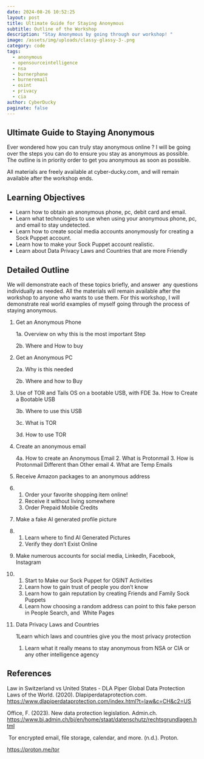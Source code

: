 ```yaml
---
date: 2024-08-26 10:52:25
layout: post
title: Ultimate Guide for Staying Anonymous
subtitle: Outline of the Workshop
description: "Stay Anonymous by going through our workshop! "
image: /assets/img/uploads/classy-glassy-3-.png
category: code
tags:
  - anonymous
  - opensourceintelligence
  - nsa
  - burnerphone
  - burneremail
  - osint
  - privacy
  - cia
author: CyberDucky
paginate: false
---
```

## Ultimate Guide to Staying Anonymous

Ever wondered how you can truly stay anonymous online ? I will be going over the steps you can do to ensure you stay as anonymous as possible. The outline is in priority order to get you anonymous as soon as possible.

All materials are freely available at cyber-ducky.com, and will remain available after the workshop ends.

## Learning Objectives

* Learn how to obtain an anonymous phone, pc, debit card and email. 
* Learn what technologies to use when using your anonymous phone, pc, and email to stay undetected. 
* Learn how to create social media accounts anonymously for creating a Sock Puppet account.
* Learn how to make your Sock Puppet account realistic.
* Learn about Data Privacy Laws and Countries that are more Friendly

## Detailed Outline

We will demonstrate each of these topics briefly, and answer  any questions individually as needed. All the materials will remain available after the workshop to anyone who wants to use them. For this workshop, I will demonstrate real world examples of myself going through the process of staying anonymous. 

1. Get an Anonymous Phone

   1a. Overview on why this is the most important Step

   2b. Where and How to buy 
2. Get an Anonymous PC

   2a. Why is this needed

   2b. Where and how to Buy
3. Use of TOR and Tails OS on a bootable USB, with FDE
   3a. How to Create a Bootable USB

   3b. Where to use this USB

   3c. What is TOR

   3d. How to use TOR
4. Create an anonymous email

   4a. How to create an Anonymous Email
   2. What is Protonmail
   3. How is Protonmail Different than Other email
   4. What are Temp Emails
5. Receive Amazon packages to an anonymous address
6. 1. Order your favorite shopping item online! 
   2. Receive it without living somewhere
   3. Order Prepaid Mobile Credits
7. Make a fake AI generated profile picture 
8. 1. Learn where to find AI Generated Pictures
   2. Verify they don’t Exist Online
9. Make numerous accounts for social media, LinkedIn, Facebook, Instagram
10. 1. Start to Make our Sock Puppet for OSINT Activities
    2. Learn how to gain trust of people you don’t know
    3. Learn how to gain reputation by creating Friends and Family Sock Puppets
    4. Learn how choosing a random address can point to this fake person in People Search, and  White Pages
11. Data Privacy Laws and Countries

    1Learn which laws and countries give you the most privacy protection

    1. Learn what it really means to stay anonymous from NSA or CIA or any other intelligence agency



## References

Law in Switzerland vs United States - DLA Piper Global Data Protection Laws of the World. (2020). Dlapiperdataprotection.com. <https://www.dlapiperdataprotection.com/index.html?t=law&c=CH&c2=US>



Office, F. (2023). New data protection legislation. Admin.ch. <https://www.bj.admin.ch/bj/en/home/staat/datenschutz/rechtsgrundlagen.html>

‌ Tor encrypted email, file storage, calendar, and more. (n.d.). Proton.

https://proton.me/tor